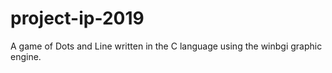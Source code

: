 # project-ip-2019
A game of Dots and Line written in the C language using the winbgi graphic engine.
